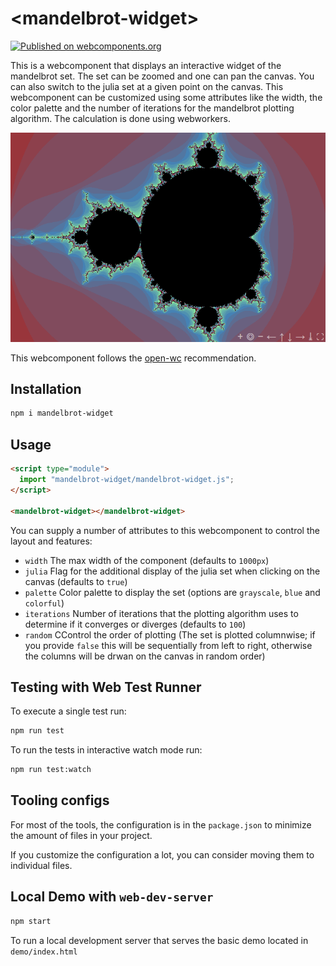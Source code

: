 # \<mandelbrot-widget>

[![Published on webcomponents.org](https://img.shields.io/badge/webcomponents.org-published-blue.svg)](https://www.webcomponents.org/element/mandelbrot-widget)

This is a webcomponent that displays an interactive widget of the mandelbrot set. The set can be zoomed and one can pan the canvas. You can also switch to the julia set at a given point on the canvas. This webcomponent can be customized using some attributes like the width, the color palette and the number of iterations for the mandelbrot plotting algorithm. The calculation is done using webworkers.

![image](./assets/mandelbrot1.png)

This webcomponent follows the [open-wc](https://github.com/open-wc/open-wc) recommendation.

## Installation

```bash
npm i mandelbrot-widget
```

## Usage

```html
<script type="module">
  import "mandelbrot-widget/mandelbrot-widget.js";
</script>

<mandelbrot-widget></mandelbrot-widget>
```

You can supply a number of attributes to this webcomponent to control the layout and features:

- `width` The max width of the component (defaults to `1000px`)
- `julia` Flag for the additional display of the julia set when clicking on the canvas (defaults to `true`)
- `palette` Color palette to display the set (options are `grayscale`, `blue` and `colorful`)
- `iterations` Number of iterations that the plotting algorithm uses to determine if it converges or diverges (defaults to `100`)
- `random` CControl the order of plotting (The set is plotted columnwise; if you provide `false` this will be sequentially from left to right, otherwise the columns will be drwan on the canvas in random order)

## Testing with Web Test Runner

To execute a single test run:

```bash
npm run test
```

To run the tests in interactive watch mode run:

```bash
npm run test:watch
```

## Tooling configs

For most of the tools, the configuration is in the `package.json` to minimize the amount of files in your project.

If you customize the configuration a lot, you can consider moving them to individual files.

## Local Demo with `web-dev-server`

```bash
npm start
```

To run a local development server that serves the basic demo located in `demo/index.html`
